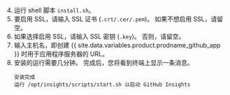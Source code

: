 4. 运行 shell 脚本 `install.sh`。
5. 要启用 SSL，请输入 SSL 证书 (`.crt/.cer/.pem`)。 如果不想启用 SSL，请留空。
6. 如果选择启用 SSL，请输入 SSL 密钥 (`.key`)。 否则，请留空。
5. 输入主机名，即创建 {{ site.data.variables.product.prodname_github_app }} 时用于应用程序服务器的 URL。
6. 安装的运行需要几分钟。 完成后，您将看到终端上显示一条消息。
    ```
    安装完成
    运行 /opt/insights/scripts/start.sh 以启动 GitHub Insights
    ```
